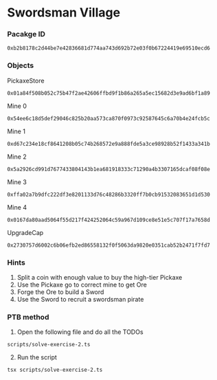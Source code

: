 # Swordsman Village

### Pacakge ID
```
0xb2b8178c2d44be7e42836681d774aa743d692b72e03f0b67224419e69510ecd6
```

### Objects
PickaxeStore
```
0x01a84f508b052c75b47f2ae42606ffbd9f1b86a265a5ec15682d3e9ad6bf1a89
```
Mine 0
```
0x54ee6c18d5def29046c825b20aa573ca870f0973c92587645c6a70b4e24fcb5c
```
Mine 1
```
0xd67c234e18cf8641208b05c74b268572e9a888fde5a3ce98928b52f1433a341b
```
Mine 2
```
0x5a2926cd991d7677433804143b1ea681918333c71290a4b3307165dcaf08f08e
```
Mine 3
```
0xffa02a7b9dfc222df3e8201133d76c48286b3320ff7b0cb91532083651d1d530
```
Mine 4
```
0x0167da80aad5064f55d217f424252064c59a967d109ce8e51e5c707f17a7658d
```
UpgradeCap
```
0x2730757d6002c6b06efb2ed86558132f0f5063da9820e0351cab52b2471f7fd7
```

### Hints
1. Split a coin with enough value to buy the high-tier Pickaxe
2. Use the Pickaxe go to correct mine to get Ore
3. Forge the Ore to build a Sword
4. Use the Sword to recruit a swordsman pirate


### PTB method
1. Open the following file and do all the TODOs
```
scripts/solve-exercise-2.ts
```
2. Run the script
```
tsx scripts/solve-exercise-2.ts
```
